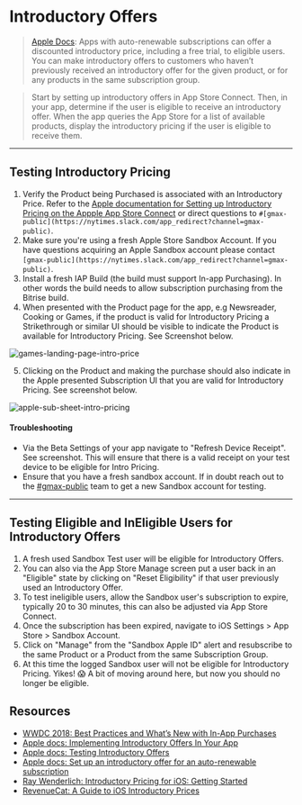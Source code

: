 # Introductory Offers 

> [Apple Docs](https://developer.apple.com/documentation/storekit/in-app_purchase/original_api_for_in-app_purchase/subscriptions_and_offers/implementing_introductory_offers_in_your_app): Apps with auto-renewable subscriptions can offer a discounted introductory price, including a free trial, to eligible users. You can make introductory offers to customers who haven’t previously received an introductory offer for the given product, or for any products in the same subscription group.

> Start by setting up introductory offers in App Store Connect. Then, in your app, determine if the user is eligible to receive an introductory offer. When the app queries the App Store for a list of available products, display the introductory pricing if the user is eligible to receive them.

***

## Testing Introductory Pricing

1. Verify the Product being Purchased is associated with an Introductory Price. Refer to the [Apple documentation for Setting up Introductory Pricing on the Appple App Store Connect](https://help.apple.com/app-store-connect/#/deve1d49254f) or direct questions to `#[gmax-public](https://nytimes.slack.com/app_redirect?channel=gmax-public)`.
2. Make sure you're using a fresh Apple Store Sandbox Account. If you have questions acquiring an Apple Sandbox account please contact `[gmax-public](https://nytimes.slack.com/app_redirect?channel=gmax-public)`. 
3. Install a fresh IAP Build (the build must support In-app Purchasing). In other words the build needs to allow subscription purchasing from the Bitrise build. 
4. When presented with the Product page for the app, e.g Newsreader, Cooking or Games, if the product is valid for Introductory Pricing a Strikethrough or similar UI should be visible to indicate the Product is available for Introductory Pricing. See Screenshot below.

![games-landing-page-intro-price](https://user-images.githubusercontent.com/1819208/191154299-900d2496-12f7-4ab0-b417-d31f00a13ff4.PNG)

5. Clicking on the Product and making the purchase should also indicate in the Apple presented Subscription UI that you are valid for Introductory Pricing. See screenshot below. 

![apple-sub-sheet-intro-pricing](https://user-images.githubusercontent.com/1819208/191154331-84d459d2-c871-4753-a90e-0250dafd046f.PNG)

#### Troubleshooting

* Via the Beta Settings of your app navigate to "Refresh Device Receipt". See screenshot. This will ensure that there is a valid receipt on your test device to be eligible for Intro Pricing. 
* Ensure that you have a fresh sandbox account. If in doubt reach out to the [#gmax-public](https://nytimes.slack.com/app_redirect?channel=gmax-public) team to get a new Sandbox account for testing.

***

## Testing Eligible and InEligible Users for Introductory Offers

1. A fresh used Sandbox Test user will be eligible for Introductory Offers.
2. You can also via the App Store Manage screen put a user back in an "Eligible" state by clicking on "Reset Eligibility" if that user previously used an Introductory Offer.
3. To test ineligible users, allow the Sandbox user's subscription to expire, typically 20 to 30 minutes, this can also be adjusted via App Store Connect. 
4. Once the subscription has been expired, navigate to iOS Settings > App Store > Sandbox Account. 
5. Click on "Manage" from the "Sandbox Apple ID" alert and resubscribe to the same Product or a Product from the same Subscription Group.
6. At this time the logged Sandbox user will not be eligible for Introductory Pricing. Yikes! 😱 A bit of moving around here, but now you should no longer be eligible. 

## Resources 

* [WWDC 2018: Best Practices and What’s New with In-App Purchases](https://developer.apple.com/videos/play/wwdc2018/704/)
* [Apple docs: Implementing Introductory Offers In Your App](https://developer.apple.com/documentation/storekit/original_api_for_in-app_purchase/subscriptions_and_offers/implementing_introductory_offers_in_your_app)
* [Apple docs: Testing Introductory Offers](https://developer.apple.com/documentation/storekit/original_api_for_in-app_purchase/subscriptions_and_offers/testing_introductory_offers)
* [Apple docs: Set up an introductory offer for an auto-renewable subscription](https://help.apple.com/app-store-connect/#/deve1d49254f)
* [Ray Wenderlich: Introductory Pricing for iOS: Getting Started](https://www.raywenderlich.com/9307-introductory-pricing-for-ios-getting-started)
* [RevenueCat: A Guide to iOS Introductory Prices](https://www.revenuecat.com/blog/ios-introductory-prices/)

